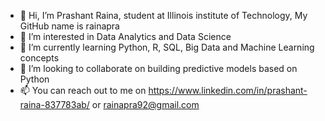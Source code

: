- 👋 Hi, I’m Prashant Raina, student at Illinois institute of Technology, My GitHub name is rainapra
- 👀 I’m interested in Data Analytics and Data Science
- 🌱 I’m currently learning Python, R, SQL, Big Data and Machine Learning concepts
- 💞️ I’m looking to collaborate on building predictive models based on Python
- 📫 You can reach out to me on https://www.linkedin.com/in/prashant-raina-837783ab/ or rainapra92@gmail.com

<!---
rainapra/rainapra is a ✨ special ✨ repository because its `README.md` (this file) appears on your GitHub profile.
You can click the Preview link to take a look at your changes.
--->
